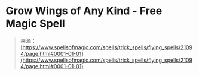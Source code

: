 <!--yml
category: 未分类
date: 2024-06-12 19:04:26
-->

# Grow Wings of Any Kind - Free Magic Spell

> 来源：[https://www.spellsofmagic.com/spells/trick_spells/flying_spells/21094/page.html#0001-01-01](https://www.spellsofmagic.com/spells/trick_spells/flying_spells/21094/page.html#0001-01-01)